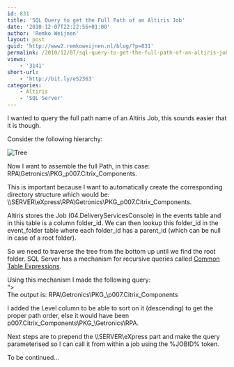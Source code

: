 ```yaml
---
id: 831
title: 'SQL Query to get the Full Path of an Altiris Job'
date: '2010-12-07T22:22:56+01:00'
author: 'Remko Weijnen'
layout: post
guid: 'http://www2.remkoweijnen.nl/blog/?p=831'
permalink: /2010/12/07/sql-query-to-get-the-full-path-of-an-altiris-job/
views:
    - '3141'
short-url:
    - 'http://bit.ly/eS2363'
categories:
    - Altiris
    - 'SQL Server'
---
```


I wanted to query the full path name of an Altiris Job, this sounds easier that it is though.

Consider the following hierarchy:

![Tree](http://192.168.40.25:8081/wp-content/uploads/2010/12/tree1.png)

Now I want to assemble the full Path, in this case: RPA\\Getronics\\PKG\_p007.Citrix\_Components.

This is important because I want to automatically create the corresponding directory structure which would be: \\\\SERVER\\eXpress\\RPA\\Getronics\\PKG\_p007.Citrix\_Components.

Altiris stores the Job (04.DeliveryServicesConsole) in the events table and in this table is a column folder\_id. We can then lookup this folder\_id in the event\_folder table where each folder\_id has a parent\_id (which can be null in case of a root folder).

So we need to traverse the tree from the bottom up until we find the root folder. SQL Server has a mechanism for recursive queries called [Common Table Expressions](http://msdn.microsoft.com/en-us/library/ms186243.aspx).

Using this mechanism I made the following query:   
“&gt;  
The output is: RPA\\Getronics\\PKG\_\\p007.Citrix\_Components

I added the Level column to be able to sort on it (descending) to get the proper path order, else it would have been p007.Citrix\_Components\\PKG\_\\Getronics\\RPA.

Next steps are to prepend the \\\\SERVER\\eXpress part and make the query parameterised so I can call it from within a job using the %JOBID% token.

To be continued…
